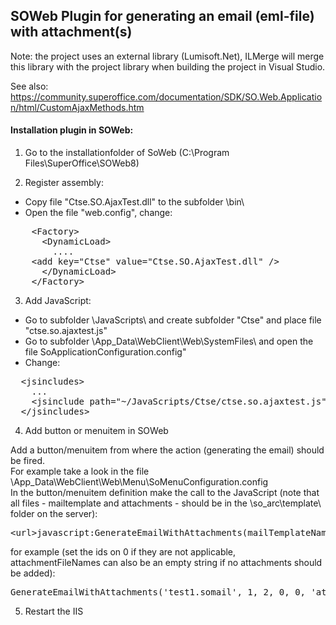 ## SOWeb Plugin for generating an email (eml-file) with attachment(s)

Note: the project uses an external library (Lumisoft.Net), ILMerge will merge this library with the project library when building the project in Visual Studio.

See also:
https://community.superoffice.com/documentation/SDK/SO.Web.Application/html/CustomAjaxMethods.htm

#### Installation plugin in SOWeb:

1) Go to the installationfolder of SoWeb (C:\Program Files\SuperOffice\SOWeb8\)

2) Register assembly:

- Copy file "Ctse.SO.AjaxTest.dll" to the subfolder \bin\
- Open the file "web.config", change:

<pre>
    &lt;Factory&gt;
      &lt;DynamicLoad&gt;
        ....
	&lt;add key=&quot;Ctse&quot; value=&quot;Ctse.SO.AjaxTest.dll&quot; /&gt;
      &lt;/DynamicLoad&gt;
    &lt;/Factory&gt;
</pre>

3) Add JavaScript:

- Go to subfolder \JavaScripts\ and create subfolder "Ctse" and place file "ctse.so.ajaxtest.js"
- Go to subfolder \App_Data\WebClient\Web\SystemFiles\ and open the file SoApplicationConfiguration.config" 
- Change:

<pre>
  &lt;jsincludes&gt;
    ...
    &lt;jsinclude path=&quot;~/JavaScripts/Ctse/ctse.so.ajaxtest.js&quot; /&gt;
  &lt;/jsincludes&gt;
</pre>

4) Add button or menuitem in SOWeb

Add a button/menuitem from where the action (generating the email) should be fired.<br>
For example take a look in the file \App_Data\WebClient\Web\Menu\SoMenuConfiguration.config<br>
In the button/menuitem definition make the call to the JavaScript (note that all files - mailtemplate and attachments - should be in the \so_arc\template\ folder on the server):
<pre>
&lt;url&gt;javascript:GenerateEmailWithAttachments(mailTemplateName, contactId, personId, projectId, saleId, attachmentFileNames);&lt;/url&gt;
</pre>
for example (set the ids on 0 if they are not applicable, attachmentFileNames can also be an empty string if no attachments should be added):
<pre>
GenerateEmailWithAttachments('test1.somail', 1, 2, 0, 0, 'attachment1.pdf,attachment2.pdf,attachment3.pdf')
</pre>

5) Restart the IIS


